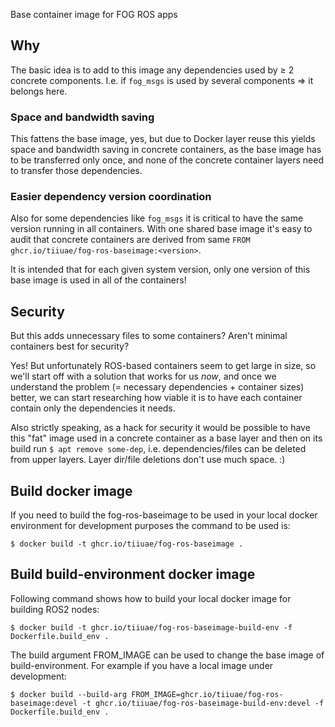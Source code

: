 Base container image for FOG ROS apps


Why
---

The basic idea is to add to this image any dependencies used by ≥ 2 concrete components.
I.e. if `fog_msgs` is used by several components => it belongs here.


### Space and bandwidth saving

This fattens the base image, yes, but due to Docker layer reuse this yields space and bandwidth
saving in concrete containers, as the base image has to be transferred only once, and none of the
concrete container layers need to transfer those dependencies.


### Easier dependency version coordination

Also for some dependencies like `fog_msgs` it is critical to have the same version running in all containers.
With one shared base image it's easy to audit that concrete containers are derived from same
`FROM ghcr.io/tiiuae/fog-ros-baseimage:<version>`.

It is intended that for each given system version, only one version of this base image is used in
all of the containers!


Security
--------

But this adds unnecessary files to some containers? Aren't minimal containers best for security?

Yes! But unfortunately ROS-based containers seem to get large in size, so we'll start off with a solution
that works for us *now*, and once we understand the problem (= necessary dependencies + container sizes)
better, we can start researching how viable it is to have each container contain only the dependencies it needs.

Also strictly speaking, as a hack for security it would be possible to have this "fat" image used in
a concrete container as a base layer and then on its build run `$ apt remove some-dep`, i.e.
dependencies/files can be deleted from upper layers.
Layer dir/file deletions don't use much space. :)


Build docker image
------------------

If you need to build the fog-ros-baseimage to be used in your local docker environment for development purposes the command to be used is:

```
$ docker build -t ghcr.io/tiiuae/fog-ros-baseimage .
```

Build build-environment docker image
------------------------------------

Following command shows how to build your local docker image for building ROS2 nodes:

```
$ docker build -t ghcr.io/tiiuae/fog-ros-baseimage-build-env -f Dockerfile.build_env .
```

The build argument FROM_IMAGE can be used to change the base image of build-environment. For example if you have a local image under development:

```
$ docker build --build-arg FROM_IMAGE=ghcr.io/tiiuae/fog-ros-baseimage:devel -t ghcr.io/tiiuae/fog-ros-baseimage-build-env:devel -f Dockerfile.build_env .
```
